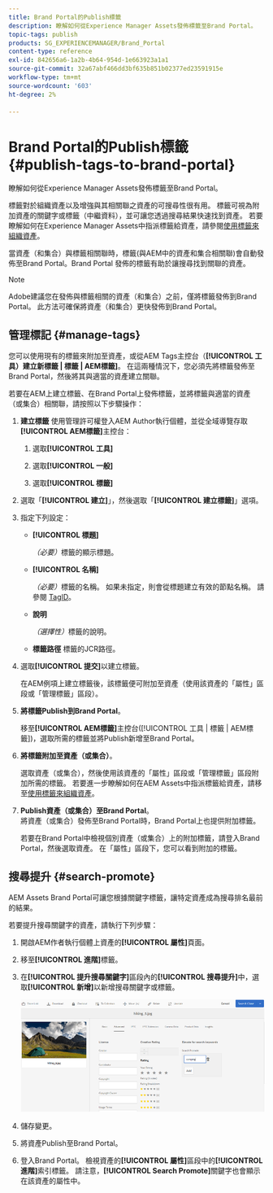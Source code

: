 ```yaml
---
title: Brand Portal的Publish標籤
description: 瞭解如何從Experience Manager Assets發佈標籤至Brand Portal。
topic-tags: publish
products: SG_EXPERIENCEMANAGER/Brand_Portal
content-type: reference
exl-id: 842656a6-1a2b-4b64-954d-1e663923a1a1
source-git-commit: 32a67abf466dd3bf635b851b02377ed23591915e
workflow-type: tm+mt
source-wordcount: '603'
ht-degree: 2%

---
```


# Brand Portal的Publish標籤 {#publish-tags-to-brand-portal}

瞭解如何從Experience Manager Assets發佈標籤至Brand Portal。

標籤對於組織資產以及增強與其相關聯之資產的可搜尋性很有用。 標籤可視為附加資產的關鍵字或標籤（中繼資料），並可讓您透過搜尋結果快速找到資產。 若要瞭解如何在Experience Manager Assets中指派標籤給資產，請參閱[使用標籤來組織資產](https://experienceleague.adobe.com/zh-hant/docs/experience-manager-65/content/assets/managing/organize-assets)。

當資產（和集合）與標籤相關聯時，標籤(與AEM中的資產和集合相關聯)會自動發佈至Brand Portal。Brand Portal 發佈的標籤有助於讓搜尋找到關聯的資產。

>[!NOTE]
>
>Adobe建議您在發佈與標籤相關的資產（和集合）之前，僅將標籤發佈到Brand Portal。 此方法可確保將資產（和集合）更快發佈到Brand Portal。

## 管理標記 {#manage-tags}

您可以使用現有的標籤來附加至資產，或從AEM Tags主控台（**[!UICONTROL 工具）建立新標籤 | 標籤 | AEM標籤]**。 在這兩種情況下，您必須先將標籤發佈至Brand Portal，然後將其與適當的資產建立關聯。

若要在AEM上建立標籤、在Brand Portal上發佈標籤，並將標籤與適當的資產（或集合）相關聯，請按照以下步驟操作：

1. **建立標籤**
使用管理許可權登入AEM Author執行個體，並從全域導覽存取&#x200B;**[!UICONTROL AEM標籤]**&#x200B;主控台：

   1. 選取&#x200B;**[!UICONTROL 工具]**

   1. 選取&#x200B;**[!UICONTROL 一般]**

   1. 選取&#x200B;**[!UICONTROL 標籤]**

1. 選取「**[!UICONTROL 建立]**」，然後選取「**[!UICONTROL 建立標籤]**」選項。
1. 指定下列設定：

   * **[!UICONTROL 標題]**

     *（必要）*&#x200B;標籤的顯示標題。
   * **[!UICONTROL 名稱]**

     *（必要）*&#x200B;標籤的名稱。 如果未指定，則會從標題建立有效的節點名稱。 請參閱 [TagID](https://experienceleague.adobe.com/zh-hant/docs/experience-manager-65/content/implementing/developing/platform/tagging/framework)。
   * **說明**

     *（選擇性）*&#x200B;標籤的說明。
   * **標籤路徑**
標籤的JCR路徑。

1. 選取&#x200B;**[!UICONTROL 提交]**&#x200B;以建立標籤。

   在AEM例項上建立標籤後，該標籤便可附加至資產（使用該資產的「屬性」區段或「管理標籤」區段）。

1. **將標籤Publish到Brand Portal**。

   移至&#x200B;**[!UICONTROL AEM標籤]**&#x200B;主控台([!UICONTROL 工具 | 標籤 | AEM標籤])，選取所需的標籤並將Publish新增至Brand Portal。

1. **將標籤附加至資產（或集合）**。

   選取資產（或集合），然後使用該資產的「屬性」區段或「管理標籤」區段附加所需的標籤。 若要進一步瞭解如何在AEM Assets中指派標籤給資產，請移至[使用標籤來組織資產](https://experienceleague.adobe.com/zh-hant/docs/experience-manager-65/content/assets/managing/organize-assets)。

1. **Publish資產（或集合）至Brand Portal**。\
   將資產（或集合）發佈至Brand Portal時，Brand Portal上也提供附加標籤。

   若要在Brand Portal中檢視個別資產（或集合）上的附加標籤，請登入Brand Portal，然後選取資產。 在「屬性」區段下，您可以看到附加的標籤。

## 搜尋提升 {#search-promote}

AEM Assets Brand Portal可讓您根據關鍵字標籤，讓特定資產成為搜尋排名最前的結果。

若要提升搜尋關鍵字的資產，請執行下列步驟：

1. 開啟AEM作者執行個體上資產的&#x200B;**[!UICONTROL 屬性]**&#x200B;頁面。
1. 移至&#x200B;**[!UICONTROL 進階]**&#x200B;標籤。
1. 在&#x200B;**[!UICONTROL 提升搜尋關鍵字]**&#x200B;區段內的&#x200B;**[!UICONTROL 搜尋提升]**&#x200B;中，選取&#x200B;**[!UICONTROL 新增]**&#x200B;以新增搜尋關鍵字或標籤。

   ![](assets/search-promote.png)

1. 儲存變更。
1. 將資產Publish至Brand Portal。
1. 登入Brand Portal。 檢視資產的&#x200B;**[!UICONTROL 屬性]**&#x200B;區段中的&#x200B;**[!UICONTROL 進階]**&#x200B;索引標籤。
請注意，**[!UICONTROL Search Promote]**&#x200B;關鍵字也會顯示在該資產的屬性中。
